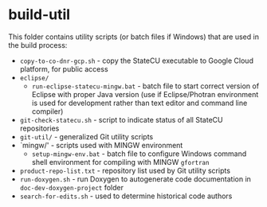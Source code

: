 # build-util

This folder contains utility scripts (or batch files if Windows) that are used in the build process:

* `copy-to-co-dnr-gcp.sh` - copy the StateCU executable to Google Cloud platform, for public access
* `eclipse/`
	+ `run-eclipse-statecu-mingw.bat` - batch file to start correct version of Eclipse with proper Java version
	(use if Eclipse/Photran environment is used for development rather than text editor and command line compiler)
* `git-check-statecu.sh` - script to indicate status of all StateCU repositories
* `git-util/` - generalized Git utility scripts
* `mingw/' - scripts used with MINGW environment
	+ `setup-mingw-env.bat` - batch file to configure Windows command shell environment for compiling with MINGW `gfortran`
* `product-repo-list.txt` - repository list used by Git utility scripts
* `run-doxygen.sh` - run Doxygen to autogenerate code documentation in `doc-dev-doxygen-project` folder
* `search-for-edits.sh` - used to determine historical code authors

